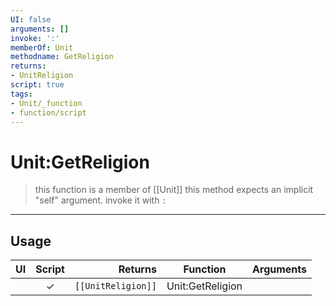 ```yaml
---
UI: false
arguments: []
invoke: ':'
memberOf: Unit
methodname: GetReligion
returns:
- UnitReligion
script: true
tags:
- Unit/_function
- function/script
---
```

# Unit:GetReligion
> this function is a member of [[Unit]]
> this method expects an implicit "self" argument. invoke it with `:`
-----
## Usage
|  UI | Script | Returns | Function | Arguments |
|:---:|:------:|-------:|:--------:|:---------|
| |✓|<code>[[UnitReligion]]<code/>|Unit:GetReligion||
